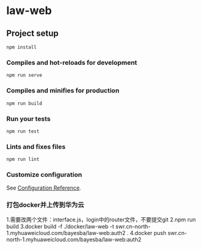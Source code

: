 # law-web

## Project setup
```
npm install
```

### Compiles and hot-reloads for development
```
npm run serve
```

### Compiles and minifies for production
```
npm run build
```

### Run your tests
```
npm run test
```

### Lints and fixes files
```
npm run lint
```

### Customize configuration
See [Configuration Reference](https://cli.vuejs.org/config/).

### 打包docker并上传到华为云
1.需要改两个文件：interface.js，login中的router文件，不要提交git
2.npm run build
3.docker build -f ./docker/law-web -t swr.cn-north-1.myhuaweicloud.com/bayesba/law-web:auth2 .
4.docker push swr.cn-north-1.myhuaweicloud.com/bayesba/law-web:auth2
